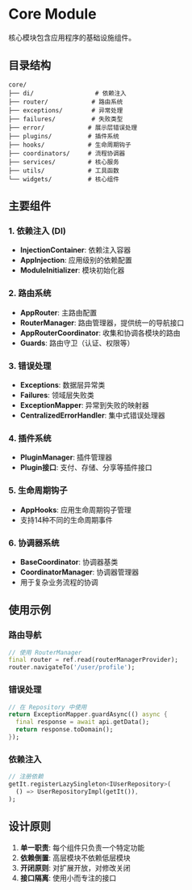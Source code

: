# Core Module

核心模块包含应用程序的基础设施组件。

## 目录结构

```
core/
├── di/                 # 依赖注入
├── router/            # 路由系统
├── exceptions/        # 异常处理
├── failures/          # 失败类型
├── error/            # 展示层错误处理
├── plugins/          # 插件系统
├── hooks/            # 生命周期钩子
├── coordinators/     # 流程协调器
├── services/         # 核心服务
├── utils/            # 工具函数
└── widgets/          # 核心组件
```

## 主要组件

### 1. 依赖注入 (DI)

- **InjectionContainer**: 依赖注入容器
- **AppInjection**: 应用级别的依赖配置
- **ModuleInitializer**: 模块初始化器

### 2. 路由系统

- **AppRouter**: 主路由配置
- **RouterManager**: 路由管理器，提供统一的导航接口
- **AppRouterCoordinator**: 收集和协调各模块的路由
- **Guards**: 路由守卫（认证、权限等）

### 3. 错误处理

- **Exceptions**: 数据层异常类
- **Failures**: 领域层失败类
- **ExceptionMapper**: 异常到失败的映射器
- **CentralizedErrorHandler**: 集中式错误处理器

### 4. 插件系统

- **PluginManager**: 插件管理器
- **Plugin接口**: 支付、存储、分享等插件接口

### 5. 生命周期钩子

- **AppHooks**: 应用生命周期钩子管理
- 支持14种不同的生命周期事件

### 6. 协调器系统

- **BaseCoordinator**: 协调器基类
- **CoordinatorManager**: 协调器管理器
- 用于复杂业务流程的协调

## 使用示例

### 路由导航

```dart
// 使用 RouterManager
final router = ref.read(routerManagerProvider);
router.navigateTo('/user/profile');
```

### 错误处理

```dart
// 在 Repository 中使用
return ExceptionMapper.guardAsync(() async {
  final response = await api.getData();
  return response.toDomain();
});
```

### 依赖注入

```dart
// 注册依赖
getIt.registerLazySingleton<IUserRepository>(
  () => UserRepositoryImpl(getIt()),
);
```

## 设计原则

1. **单一职责**: 每个组件只负责一个特定功能
2. **依赖倒置**: 高层模块不依赖低层模块
3. **开闭原则**: 对扩展开放，对修改关闭
4. **接口隔离**: 使用小而专注的接口